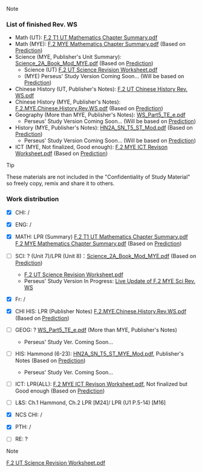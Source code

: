 > [!NOTE] 
> ### List of finished Rev. WS
> - Math (UT): [F.2 T1 UT Mathematics Chapter Summary.pdf](https://github.com/user-attachments/files/17362203/F.2.T1.UT.Mathematics.Chapter.Summary.pdf)
> - Math (MYE): [F.2 MYE Mathematics Chapter Summary.pdf](https://github.com/user-attachments/files/17341833/F.2.MYE.Mathematics.Chapter.Summary.pdf) (Based on [Prediction](https://drive.google.com/file/d/1Lze_s-Ay1boGBoVbbFHOcxdw6EqxlEJp))
> - Science (MYE, Publisher's Unit Summary): [Science_2A_Book_Mod_MYE.pdf](https://drive.google.com/file/d/1CkdEewGYLvM24DTygtJSApkgpVlwzuX9/view) (Based on [Prediction](https://drive.google.com/file/d/1Lze_s-Ay1boGBoVbbFHOcxdw6EqxlEJp))
>     - Science (UT) [F.2 UT Science Revision Worksheet.pdf](https://drive.google.com/open?id=1--rxAgyZGfSzzjlhHVPOMzG9nwXDEgfO)
>     - (MYE) Perseus' Study Version Coming Soon... (Will be based on [Prediction](https://drive.google.com/file/d/1Lze_s-Ay1boGBoVbbFHOcxdw6EqxlEJp))
> - Chinese History (UT, Publisher's Notes): [F.2 UT Chinese History Rev. WS.pdf](https://drive.google.com/open?id=16sDIbYMmNFbIEAIX7vyRI28t3ohkfOx2&usp=drive_copy)
> - Chinese History (MYE, Publisher's Notes): [F.2.MYE.Chinese.History.Rev.WS.pdf](https://github.com/user-attachments/files/17341830/F.2.MYE.Chinese.History.Rev.WS.pdf) (Based on [Prediction](https://drive.google.com/file/d/1Lze_s-Ay1boGBoVbbFHOcxdw6EqxlEJp))
> - Geography (More than MYE, Publisher's Notes): [WS_Part5_TE_e.pdf](https://drive.google.com/open?id=1ofP3NIdfNSs_mU22I69kWTiqF1nMGOH-&usp=drive_copy)
>     - Perseus' Study Version Coming Soon... (Will be based on [Prediction](https://drive.google.com/file/d/1Lze_s-Ay1boGBoVbbFHOcxdw6EqxlEJp))
> - History (MYE, Publisher's Notes): [HN2A_SN_T5_ST_Mod.pdf](https://drive.google.com/open?id=1CTIMzEuJo51xXlvVtsuKgL_9vTMSB7Sr&usp=drive_copy) (Based on [Prediction](https://drive.google.com/file/d/1Lze_s-Ay1boGBoVbbFHOcxdw6EqxlEJp))
>     - Perseus' Study Version Coming Soon... (Will be based on [Prediction](https://drive.google.com/file/d/1Lze_s-Ay1boGBoVbbFHOcxdw6EqxlEJp))
> - ICT (MYE, Not finalized, Good enough): [F.2 MYE ICT Revison Worksheet.pdf](https://github.com/user-attachments/files/17362343/F.2.MYE.ICT.Revison.Worksheet.pdf) (Based on [Prediction](https://drive.google.com/file/d/1Lze_s-Ay1boGBoVbbFHOcxdw6EqxlEJp))

> [!TIP]
> These materials are not included in the "Confidentiality of Study Material" so freely copy, remix and share it to others.
### Work distribution
- [x] CHI: /
- [x] ENG: /
- [x] MATH: LPR (Summary) [F.2 T1 UT Mathematics Chapter Summary.pdf](https://github.com/user-attachments/files/17362203/F.2.T1.UT.Mathematics.Chapter.Summary.pdf)<br>[F.2 MYE Mathematics Chapter Summary.pdf](https://github.com/user-attachments/files/17341833/F.2.MYE.Mathematics.Chapter.Summary.pdf) (Based on [Prediction](https://drive.google.com/file/d/1Lze_s-Ay1boGBoVbbFHOcxdw6EqxlEJp))
- [ ] SCI: ? (Unit 7)/LPR (Unit 8)：[Science_2A_Book_Mod_MYE.pdf](https://drive.google.com/file/d/1CkdEewGYLvM24DTygtJSApkgpVlwzuX9/view) (Based on [Prediction](https://drive.google.com/file/d/1Lze_s-Ay1boGBoVbbFHOcxdw6EqxlEJp))
    - [F.2 UT Science Revision Worksheet.pdf](https://drive.google.com/open?id=1--rxAgyZGfSzzjlhHVPOMzG9nwXDEgfO)
    - Perseus' Study Version In Progress: [Live Update of F.2 MYE Sci Rev. WS](https://lschk-my.sharepoint.com/:w:/g/personal/s23218_lsc_hk/EeCzvok4rVVBkuuGdI8_CzQBn0ILV1-tW_KFqFtCQ_RyAA?e=14Fm4W)
- [x] Fr: / 
- [x] CHI HIS: LPR (Publisher Notes) [F.2.MYE.Chinese.History.Rev.WS.pdf](https://github.com/user-attachments/files/17341830/F.2.MYE.Chinese.History.Rev.WS.pdf) (Based on [Prediction](https://drive.google.com/file/d/1Lze_s-Ay1boGBoVbbFHOcxdw6EqxlEJp))

- [ ] GEOG: ? [WS_Part5_TE_e.pdf](https://drive.google.com/open?id=1ofP3NIdfNSs_mU22I69kWTiqF1nMGOH-&usp=drive_copy) (More than MYE, Publisher's Notes)
    - Perseus' Study Ver. Coming Soon...
- [ ] HIS: Hammond (6-23): [HN2A_SN_T5_ST_MYE_Mod.pdf](https://drive.google.com/open?id=1CTIMzEuJo51xXlvVtsuKgL_9vTMSB7Sr&usp=drive_copy), Publisher's Notes (Based on [Prediction](https://drive.google.com/file/d/1Lze_s-Ay1boGBoVbbFHOcxdw6EqxlEJp))
    - Perseus' Study Ver. Coming Soon...
- [ ] ICT: LPR(ALL): [F.2 MYE ICT Revison Worksheet.pdf](https://github.com/user-attachments/files/17362343/F.2.MYE.ICT.Revison.Worksheet.pdf), Not finalized but Good enough (Based on [Prediction](https://drive.google.com/file/d/1Lze_s-Ay1boGBoVbbFHOcxdw6EqxlEJp))
- [ ] L&S: Ch.1 Hammond, Ch.2 LPR [M24]/ LPR (U1 P.5-14) [M16]
- [x] NCS CHI: /
- [x] PTH: /
- [ ] RE: ?

> [!NOTE]
> [F.2 UT Science Revision Worksheet.pdf](https://github.com/user-attachments/files/17529267/F.2.UT.Science.Revision.Worksheet.pdf)